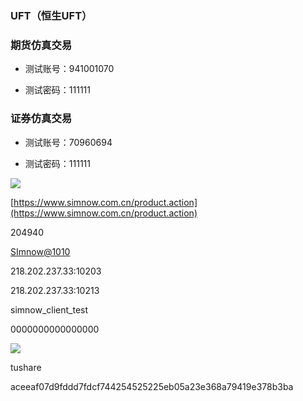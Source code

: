 ### UFT（恒生UFT）

### 期货仿真交易

- 测试账号：941001070

- 测试密码：111111

### 证券仿真交易

- 测试账号：70960694

- 测试密码：111111

![](https://gitee.com/hxc8/images5/raw/master/img/202407172352210.jpg)

[https://www.simnow.com.cn/product.action](https://www.simnow.com.cn/product.action)

204940

[SImnow@1010](http://SImnow@1010)

218.202.237.33:10203

218.202.237.33:10213

simnow_client_test

0000000000000000

![](https://gitee.com/hxc8/images5/raw/master/img/202407172352956.jpg)

tushare

aceeaf07d9fddd7fdcf744254525225eb05a23e368a79419e378b3ba